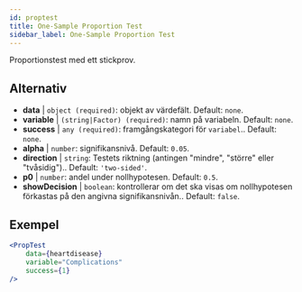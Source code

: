 ```yaml
---
id: proptest
title: One-Sample Proportion Test
sidebar_label: One-Sample Proportion Test
---
```


Proportionstest med ett stickprov.

## Alternativ

* __data__ | `object (required)`: objekt av värdefält. Default: `none`.
* __variable__ | `(string|Factor) (required)`: namn på variabeln. Default: `none`.
* __success__ | `any (required)`: framgångskategori för `variabel`.. Default: `none`.
* __alpha__ | `number`: signifikansnivå. Default: `0.05`.
* __direction__ | `string`: Testets riktning (antingen "mindre", "större" eller "tvåsidig").. Default: `'two-sided'`.
* __p0__ | `number`: andel under nollhypotesen. Default: `0.5`.
* __showDecision__ | `boolean`: kontrollerar om det ska visas om nollhypotesen förkastas på den angivna signifikansnivån.. Default: `false`.


## Exempel

```jsx live
<PropTest
    data={heartdisease} 
    variable="Complications"
    success={1}
/>
```
